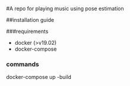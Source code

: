 #A repo for playing music using pose estimation

##installation guide

###requirements 
- docker (>v19.02)
- docker-compose

### commands

docker-compose up -build
